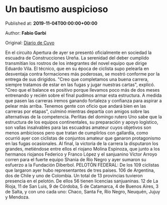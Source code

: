 
# Un bautismo auspicioso

Published at: **2019-11-04T00:00:00+00:00**

Author: **Fabio Garbi**

Original: [Diario de Cuyo](https://www.diariodecuyo.com.ar/pasiondeportiva/Un-bautismo-auspicioso-20191104-0004.html)

En el circuito Apertura de ayer se presentó oficialmente en sociedad la escuadra de Construcciones Ureña. La serenidad del deber cumplido transmitían los rostros de los integrantes del novel equipo que dirige Eduardo Vila. El técnico, que en su época de ciclista supo pelearla en desventaja contra formaciones más poderosas, se mostró conforme por la entrega de sus dirigidos. "Creo que completamos una buena carrera, siempre tratamos de estar en las fugas y jugar nuestras cartas", explicó.
"Creo que el balance es positivo porque llevamos poco más de dos meses entrenando y recién sobre el final pudimos armar esta estructura. A medida que pasen las carreras iremos ganando fortaleza y confianza para aspirar a pelear más arriba. Tenemos gente con oficio que andará bien en las carreras por etapas", culminó mientras departía con amigos sobre las alternativas de la competencia.
Perlitas del domingo rutero
Uno sabe que la estructura de los equipos continentales, su preparación y apoyo logístico, son vallas insalvables para las escuadras amateur cuyos objetivos son menos ambiciosos pero que tratan de cumplirlos con gallardía, como ocurrió ayer con ciclistas de conjuntos amateur que ganaron protagonismo en las fugas ocasionales.
Al final, la victoria de la carrera la disputaron los grandes, metiéndose entre ellos el riojano Molina Espinoza, que junto a los hermanos riojanos Federico y Franco López y el sanjuanino Víctor Arroyo corren para el fuerte equipo Shania de Río Negro y ayer sumaron su esfuerzo a la Fundación Diberbol.
PELOTÓN FEDERAL: De los 109 ciclistas que largaron ayer hubo representantes de tres países. 106 de Argentina, dos de Chile y uno de Colombia. Un total de 13 provincias tuvieron presencia en el pelotón. De ellos 56 tienen licencias sanjuaninas. 12 de La Rioja, 11 de San Luis, 9 de Córdoba, 5 de Catamarca, 4 de Buenos Aires, 3 de Salta, y con uno cada uno: Chaco, Santa Fe, Río Negro, Neuquén, Jujuy y Mendoza.
